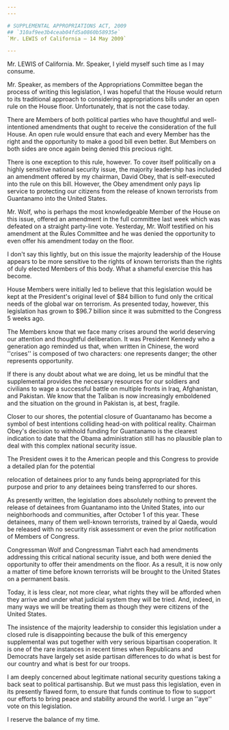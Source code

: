 ```yaml
---
---

# SUPPLEMENTAL APPROPRIATIONS ACT, 2009
## `310af9ee3b4ceab04fd5a0860b58935e`
`Mr. LEWIS of California — 14 May 2009`

---
```



Mr. LEWIS of California. Mr. Speaker, I yield myself such time as I 
may consume.

Mr. Speaker, as members of the Appropriations Committee began the 
process of writing this legislation, I was hopeful that the House would 
return to its traditional approach to considering appropriations bills 
under an open rule on the House floor. Unfortunately, that is not the 
case today.

There are Members of both political parties who have thoughtful and 
well-intentioned amendments that ought to receive the consideration of 
the full House. An open rule would ensure that each and every Member 
has the right and the opportunity to make a good bill even better. But 
Members on both sides are once again being denied this precious right.

There is one exception to this rule, however. To cover itself 
politically on a highly sensitive national security issue, the majority 
leadership has included an amendment offered by my chairman, David 
Obey, that is self-executed into the rule on this bill. However, the 
Obey amendment only pays lip service to protecting our citizens from 
the release of known terrorists from Guantanamo into the United States.

Mr. Wolf, who is perhaps the most knowledgeable Member of the House 
on this issue, offered an amendment in the full committee last week 
which was defeated on a straight party-line vote. Yesterday, Mr. Wolf 
testified on his amendment at the Rules Committee and he was denied the 
opportunity to even offer his amendment today on the floor.

I don't say this lightly, but on this issue the majority leadership 
of the House appears to be more sensitive to the rights of known 
terrorists than the rights of duly elected Members of this body. What a 
shameful exercise this has become.

House Members were initially led to believe that this legislation 
would be kept at the President's original level of $84 billion to fund 
only the critical needs of the global war on terrorism. As presented 
today, however, this legislation has grown to $96.7 billion since it 
was submitted to the Congress 5 weeks ago.

The Members know that we face many crises around the world deserving 
our attention and thoughtful deliberation. It was President Kennedy who 
a generation ago reminded us that, when written in Chinese, the word 
''crises'' is composed of two characters: one represents danger; the 
other represents opportunity.

If there is any doubt about what we are doing, let us be mindful that 
the supplemental provides the necessary resources for our soldiers and 
civilians to wage a successful battle on multiple fronts in Iraq, 
Afghanistan, and Pakistan. We know that the Taliban is now increasingly 
emboldened and the situation on the ground in Pakistan is, at best, 
fragile.

Closer to our shores, the potential closure of Guantanamo has become 
a symbol of best intentions colliding head-on with political reality. 
Chairman Obey's decision to withhold funding for Guantanamo is the 
clearest indication to date that the Obama administration still has no 
plausible plan to deal with this complex national security issue.

The President owes it to the American people and this Congress to 
provide a detailed plan for the potential


relocation of detainees prior to any funds being appropriated for this 
purpose and prior to any detainees being transferred to our shores.

As presently written, the legislation does absolutely nothing to 
prevent the release of detainees from Guantanamo into the United 
States, into our neighborhoods and communities, after October 1 of this 
year. These detainees, many of them well-known terrorists, trained by 
al Qaeda, would be released with no security risk assessment or even 
the prior notification of Members of Congress.

Congressman Wolf and Congressman Tiahrt each had amendments 
addressing this critical national security issue, and both were denied 
the opportunity to offer their amendments on the floor. As a result, it 
is now only a matter of time before known terrorists will be brought to 
the United States on a permanent basis.

Today, it is less clear, not more clear, what rights they will be 
afforded when they arrive and under what judicial system they will be 
tried. And, indeed, in many ways we will be treating them as though 
they were citizens of the United States.

The insistence of the majority leadership to consider this 
legislation under a closed rule is disappointing because the bulk of 
this emergency supplemental was put together with very serious 
bipartisan cooperation. It is one of the rare instances in recent times 
when Republicans and Democrats have largely set aside partisan 
differences to do what is best for our country and what is best for our 
troops.

I am deeply concerned about legitimate national security questions 
taking a back seat to political partisanship. But we must pass this 
legislation, even in its presently flawed form, to ensure that funds 
continue to flow to support our efforts to bring peace and stability 
around the world. I urge an ''aye'' vote on this legislation.

I reserve the balance of my time.
